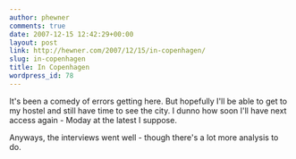 ```yaml
---
author: phewner
comments: true
date: 2007-12-15 12:42:29+00:00
layout: post
link: http://hewner.com/2007/12/15/in-copenhagen/
slug: in-copenhagen
title: In Copenhagen
wordpress_id: 78
---
```


It's been a comedy of errors getting here.  But hopefully I'll be able to get to my hostel and still have time to see the city.  I dunno how soon I'll have next access again - Moday at the latest I suppose.

Anyways, the interviews went well - though there's a lot more analysis to do.
